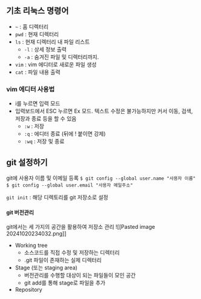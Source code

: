 ## 기초 리눅스 명령어

-  `~` : 홈 디렉터리
- `pwd` : 현재 디렉터리
- `ls` : 현재 디렉터리 내 파일 리스트
	- `-l` : 상세 정보 출력
	- `-a` : 숨겨진 파일 및 디렉터리까지.
- `vim` : vim 에디터로 새로운 파일 생성
- `cat` : 파일 내용 출력

### vim 에디터 사용법

- i를 누르면 입력 모드
- 입력보드에서 ESC 누르면 Ex 모드. 텍스트 수정은 불가능하지만 커서 이동, 검색, 저장과 종료 등을 할 수 있음
	- `:w` : 저장
	- `:q` : 에디터 종료 (뒤에 ! 붙이면 강제)
	- `:wq` : 저장 및 종료

## git 설정하기

git에 사용자 이름 및 이메일 등록
`$ git config --global user.name "사용자 이름"`
`$ git config --global user.email "사용자 메일주소"`

`git init` : 해당 디렉토리를 git 저장소로 설정

#### git 버전관리

git에서는 세 가지의 공간을 활용하여 저장소 관리
![[Pasted image 20241020234032.png]]
- Working tree
	- 소스코드를 직접 수정 및 저장하는 디렉터리
	- .git 파일이 존재하는 실제 디렉터리
- Stage (또는 staging area)
	- 버전관리를 수행할 대상이 되는 파일들이 모인 공간
	- git add를 통해 stage로 파일을 추가
- Repository
